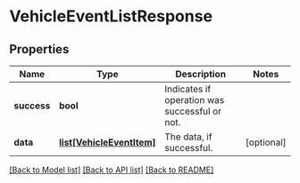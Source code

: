 # VehicleEventListResponse

## Properties
Name | Type | Description | Notes
------------ | ------------- | ------------- | -------------
**success** | **bool** | Indicates if operation was successful or not. | 
**data** | [**list[VehicleEventItem]**](VehicleEventItem.md) | The data, if successful. | [optional] 

[[Back to Model list]](../README.md#documentation-for-models) [[Back to API list]](../README.md#documentation-for-api-endpoints) [[Back to README]](../README.md)



